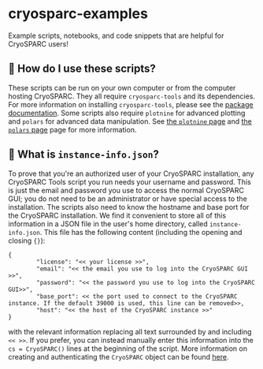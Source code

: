 # cryosparc-examples
Example scripts, notebooks, and code snippets that are helpful for CryoSPARC users!

## 📜 How do I use these scripts?
These scripts can be run on your own computer or from the computer hosting CryoSPARC.
They all require `cryosparc-tools` and its dependencies.
For more information on installing `cryosparc-tools`, please see the [package documentation](https://tools.cryosparc.com/intro.html).
Some scripts also require `plotnine` for advanced plotting and `polars` for advanced data manipulation. See [the `plotnine` page](https://plotnine.org/) and [the `polars` page](https://pola.rs/) page for more information.

## 🤔 What is `instance-info.json`?
To prove that you're an authorized user of your CryoSPARC installation, any CryoSPARC Tools script you run needs your username and password.
This is just the email and password you use to access the normal CryoSPARC GUI; you do not need to be an administrator or have special access to the installation.
The scripts also need to know the hostname and base port for the CryoSPARC installation.
We find it convenient to store all of this information in a JSON file in the user's home directory, called `instance-info.json`.
This file has the following content (including the opening and closing `{}`):
```{json}
{
        "license": "<< your license >>",
        "email": "<< the email you use to log into the CryoSPARC GUI >>",
        "password": "<< the password you use to log into the CryoSPARC GUI>>",
        "base_port": << the port used to connect to the CryoSPARC instance. If the default 39000 is used, this line can be removed>>,
        "host": "<< the host of the CryoSPARC instance >>"
}
```

with the relevant information replacing all text surrounded by and including `<< >>`.
If you prefer, you can instead manually enter this information into the `cs = CryoSPARC()` lines at the beginning of the script.
More information on creating and authenticating the `CryoSPARC` object can be found [here](https://tools.cryosparc.com/intro.html#usage).